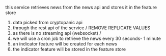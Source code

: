 this service retrieves news from the news api and stores it in the feature store

1. data picked from cryptopanic api
2. through the rest api of the service / REMOVE REPLICATE VALUES
3. as there is no streaming api (websocket) /
4. we will use a cron job to retrieve the news every 30 seconds- 1 minute
5. an indicator feature will be created for each news
6. the indicator feature will be stored in the feature store
